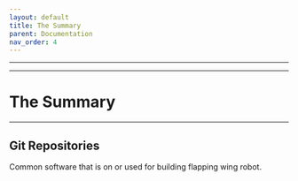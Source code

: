 ```yaml
---
layout: default
title: The Summary
parent: Documentation
nav_order: 4
---
```

---
---
# The Summary
---

## Git Repositories
Common software that is on or used for building flapping wing robot.


